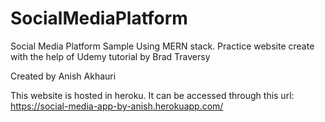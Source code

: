 # SocialMediaPlatform

Social Media Platform Sample Using MERN stack. Practice website create with the help of Udemy tutorial by Brad Traversy

Created by Anish Akhauri

This website is hosted in heroku. It can be accessed through this url: https://social-media-app-by-anish.herokuapp.com/
